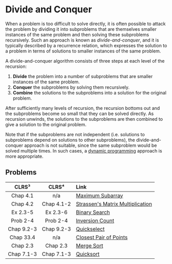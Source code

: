# Divide and Conquer

When a problem is too difficult to solve directly, it is often possible to attack the problem by dividing it into subproblems that are themselves smaller instances of the same problem and then solving these subproblems recursively. Such an approach is known as *divide-and-conquer*, and it is typically described by a recurrence relation, which expresses the solution to a problem in terms of solutions to smaller instances of the same problem.

A divide-and-conquer algorithm consists of three steps at each level of the recursion:

1. **Divide** the problem into a number of subproblems that are smaller instances of the same problem.
2. **Conquer** the subproblems by solving them recursively.
3. **Combine** the solutions to the subproblems into a solution for the original problem.

After sufficiently many levels of recursion, the recursion bottoms out and the subproblems become so small that they can be solved directly. As recursion unwinds, the solutions to the subproblems are then combined to give a solution to the original problem.

Note that if the subproblems are not independent (i.e. solutions to subproblems depend on solutions to other subproblems), the divide-and-conquer approach is not suitable, since the same subproblem would be solved multiple times. In such cases, a [dynamic programming](https://github.com/pl3onasm/Algorithms/tree/main/algorithms/dynamic-programming) approach is more appropriate.

## Problems

| **CLRS³** | **CLRS⁴** | **Link** |
|:---:|:---:|:---|
| Chap 4.1 | n/a | [Maximum Subarray](https://github.com/pl3onasm/Algorithms/tree/main/algorithms/divide-and-conquer/max-subarray)
| Chap 4.2 | Chap 4.1-2 | [Strassen's Matrix Multiplication](https://github.com/pl3onasm/AADS/tree/main/algorithms/divide-and-conquer/strassen)
| Ex 2.3-5 | Ex 2.3-6 | [Binary Search](https://github.com/pl3onasm/Algorithms/tree/main/algorithms/divide-and-conquer/binsearch)
| Prob 2-4 | Prob 2-4 | [Inversion Count](https://github.com/pl3onasm/Algorithms/tree/main/algorithms/divide-and-conquer/inversion-count)
| Chap 9.2-3 | Chap 9.2-3 | [Quickselect](https://github.com/pl3onasm/Algorithms/tree/main/algorithms/divide-and-conquer/quickselect)
| Chap 33.4 | n/a | [Closest Pair of Points](https://github.com/pl3onasm/Algorithms/tree/main/algorithms/divide-and-conquer/closest-pair-of-points)
| Chap 2.3 | Chap 2.3 | [Merge Sort](https://github.com/pl3onasm/Algorithms/tree/main/algorithms/sorting/merge-sort)
| Chap 7.1-3 | Chap 7.1-3 | [Quicksort](https://github.com/pl3onasm/Algorithms/tree/main/algorithms/sorting/quick-sort)
